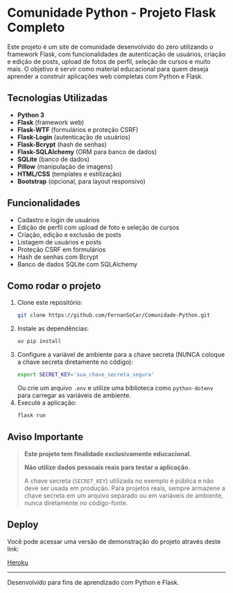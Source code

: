 # Comunidade Python - Projeto Flask Completo

Este projeto é um site de comunidade desenvolvido do zero utilizando o framework Flask, com funcionalidades de autenticação de usuários, criação e edição de posts, upload de fotos de perfil, seleção de cursos e muito mais. O objetivo é servir como material educacional para quem deseja aprender a construir aplicações web completas com Python e Flask.

## Tecnologias Utilizadas

- **Python 3**
- **Flask** (framework web)
- **Flask-WTF** (formulários e proteção CSRF)
- **Flask-Login** (autenticação de usuários)
- **Flask-Bcrypt** (hash de senhas)
- **Flask-SQLAlchemy** (ORM para banco de dados)
- **SQLite** (banco de dados)
- **Pillow** (manipulação de imagens)
- **HTML/CSS** (templates e estilização)
- **Bootstrap** (opcional, para layout responsivo)

## Funcionalidades

- Cadastro e login de usuários
- Edição de perfil com upload de foto e seleção de cursos
- Criação, edição e exclusão de posts
- Listagem de usuários e posts
- Proteção CSRF em formulários
- Hash de senhas com Bcrypt
- Banco de dados SQLite com SQLAlchemy

## Como rodar o projeto

1. Clone este repositório:
   ```bash
   git clone https://github.com/FernanSoCar/Comunidade-Python.git
   ```
2. Instale as dependências:
   ```bash
   uv pip install
   ```
3. Configure a variável de ambiente para a chave secreta (NUNCA coloque a chave secreta diretamente no código):
   ```bash
   export SECRET_KEY='sua_chave_secreta_segura'
   ```
   Ou crie um arquivo `.env` e utilize uma biblioteca como `python-dotenv` para carregar as variáveis de ambiente.
4. Execute a aplicação:
   ```bash
   flask run
   ```

## Aviso Importante

> **Este projeto tem finalidade exclusivamente educacional.**
>
> **Não utilize dados pessoais reais para testar a aplicação.**
>
> A chave secreta (`SECRET_KEY`) utilizada no exemplo é pública e não deve ser usada em produção. Para projetos reais, sempre armazene a chave secreta em um arquivo separado ou em variáveis de ambiente, nunca diretamente no código-fonte.

## Deploy

Você pode acessar uma versão de demonstração do projeto através deste link:

[Heroku](https://comunidade-python-524dd4a571d9.herokuapp.com/)

---

Desenvolvido para fins de aprendizado com Python e Flask.
